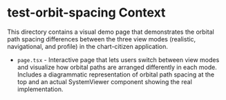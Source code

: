 # test-orbit-spacing Context

This directory contains a visual demo page that demonstrates the orbital path spacing differences between the three view modes (realistic, navigational, and profile) in the chart-citizen application.

- `page.tsx` - Interactive page that lets users switch between view modes and visualize how orbital paths are arranged differently in each mode. Includes a diagrammatic representation of orbital path spacing at the top and an actual SystemViewer component showing the real implementation. 